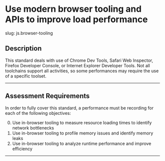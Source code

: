 # Use modern browser tooling and APIs to improve load performance

slug: js.browser-tooling

## Description
This standard deals with use of Chrome Dev Tools, Safari Web Inspector, Firefox Developer Console, or Internet Explorer Developer Tools. Not all toolchains support all activities, so some performances may require the use of a specific toolset.

---
## Assessment Requirements
In order to fully cover this standard, a performance must be recording for each of the following objectives:

0. Use in-browser tooling to measure resource loading times to identify network bottlenecks
1. Use in-browser tooling to profile memory issues and identify memory leaks
2. Use in-browser tooling to analyze runtime performance and improve efficiency

---
